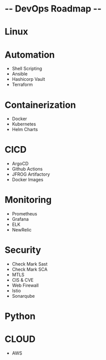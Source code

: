 # -- DevOps Roadmap --

# Linux

# Automation
* Shell Scripting
* Ansible
* Hashicorp Vault
* Terraform

# Containerization
* Docker
* Kubernetes
* Helm Charts

# CICD
* ArgoCD
* Github Actions
* JFROG Artifactory
* Docker Images

# Monitoring
* Prometheus
* Grafana
* ELK
* NewRelic

# Security
* Check Mark Sast
* Check Mark SCA
* MTLS
* CIS & CVE
* Web Firewall
* Istio
* Sonarqube

# Python

# CLOUD
* AWS